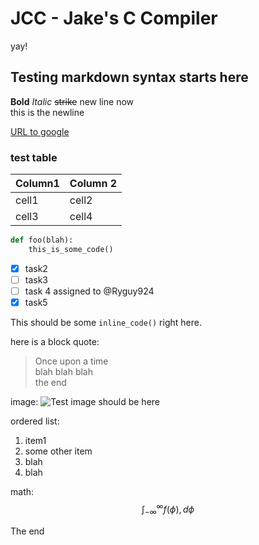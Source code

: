 # JCC - Jake's C Compiler

yay!

## Testing markdown syntax starts here

**Bold**
*Italic*
~~strike~~
new line now  
this is the newline

[URL to google](www.google.com)

### test table

Column1 | Column 2
--------|---------
cell1   |cell2
cell3   |cell4

```python
def foo(blah):
    this_is_some_code()
```

* [x] task2
* [ ] task3
* [ ] task 4 assigned to @Ryguy924
* [x] task5

This should be some `inline_code()` right here.

here is a block quote:
> Once upon a time  
> blah blah blah  
> the end

image:
![Test image should be here](/images/test_image.png)

ordered list:

1. item1
2. some other item
3. blah
4. blah

math:
$$
\int_{-\infty}^\infty
    f(\phi),d\phi
$$

The end
